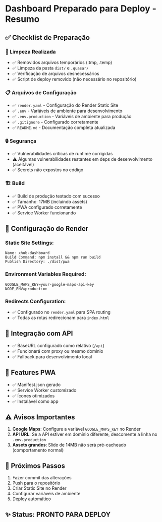 # Dashboard Preparado para Deploy - Resumo

## ✅ Checklist de Preparação

### 🧹 Limpeza Realizada
- ✅ Removidos arquivos temporários (.tmp, .temp)
- ✅ Limpeza da pasta `dist/` e `.quasar/` 
- ✅ Verificação de arquivos desnecessários
- ✅ Script de deploy removido (não necessário no repositório)

### 📋 Arquivos de Configuração
- ✅ `render.yaml` - Configuração do Render Static Site
- ✅ `.env` - Variáveis de ambiente para desenvolvimento
- ✅ `.env.production` - Variáveis de ambiente para produção
- ✅ `.gitignore` - Configurado corretamente
- ✅ `README.md` - Documentação completa atualizada

### 🔒 Segurança
- ✅ Vulnerabilidades críticas de runtime corrigidas
- ⚠️ Algumas vulnerabilidades restantes em deps de desenvolvimento (aceitável)
- ✅ Secrets não expostos no código

### 🏗️ Build
- ✅ Build de produção testado com sucesso
- ✅ Tamanho: 17MB (incluindo assets)
- ✅ PWA configurado corretamente
- ✅ Service Worker funcionando

## 📝 Configuração do Render

### Static Site Settings:
```
Name: xhub-dashboard
Build Command: npm install && npm run build
Publish Directory: ./dist/pwa
```

### Environment Variables Required:
```
GOOGLE_MAPS_KEY=your-google-maps-api-key
NODE_ENV=production
```

### Redirects Configuration:
- ✅ Configurado no `render.yaml` para SPA routing
- ✅ Todas as rotas redirecionam para `index.html`

## 🔗 Integração com API

- ✅ BaseURL configurado como relativo (`/api`)
- ✅ Funcionará com proxy ou mesmo domínio
- ✅ Fallback para desenvolvimento local

## 📱 Features PWA

- ✅ Manifest.json gerado
- ✅ Service Worker customizado
- ✅ Ícones otimizados
- ✅ Instalável como app

## ⚠️ Avisos Importantes

1. **Google Maps**: Configure a variável `GOOGLE_MAPS_KEY` no Render
2. **API URL**: Se a API estiver em domínio diferente, descomente a linha no `.env.production`
3. **Assets grandes**: Slide de 14MB não será pré-cacheado (comportamento normal)

## 🚀 Próximos Passos

1. Fazer commit das alterações
2. Push para o repositório
3. Criar Static Site no Render
4. Configurar variáveis de ambiente
5. Deploy automático

## ✨ Status: PRONTO PARA DEPLOY
